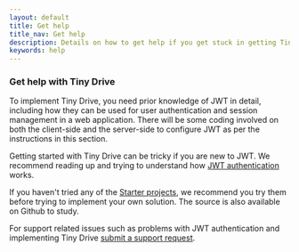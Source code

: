 ```yaml
---
layout: default
title: Get help
title_nav: Get help
description: Details on how to get help if you get stuck in getting Tiny Drive up and running
keywords: help
---
```


### Get help with Tiny Drive

To implement Tiny Drive, you need prior knowledge of JWT in detail, including how they can be used for user authentication and session management in a web application. There will be some coding involved on both the client-side and the server-side to configure JWT as per the instructions in this section.

Getting started with Tiny Drive can be tricky if you are new to JWT. We recommend reading up and trying to understand how [JWT authentication]({{site.baseurl}}/tinydrive/jwt-authentication/) works.

If you haven't tried any of the [Starter projects]({{site.baseurl}}/tinydrive/getting-started/#starterprojects), we recommend you try them before trying to implement your own solution. The source is also available on Github to study.

For support related issues such as problems with JWT authentication and implementing Tiny Drive [submit a support request](https://support.tiny.cloud/hc/en-us/requests/new).
